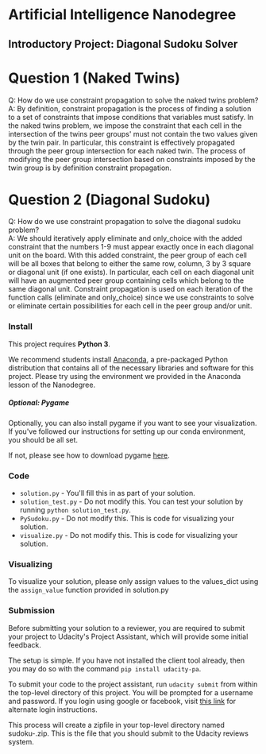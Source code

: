 # Artificial Intelligence Nanodegree
## Introductory Project: Diagonal Sudoku Solver

# Question 1 (Naked Twins)
Q: How do we use constraint propagation to solve the naked twins problem?  
A: By definition, constraint propagation is the process of finding a solution to a set of constraints that impose conditions that variables must satisfy. 
In the naked twins problem, we impose the constraint that each cell in the intersection of the twins peer groups' must not contain the two values given by the twin pair. 
In particular, this constraint is effectively propagated through the peer group intersection for each naked twin. 
The process of modifying the peer group intersection based on constraints imposed by the twin group is by definition constraint propagation. 

# Question 2 (Diagonal Sudoku)
Q: How do we use constraint propagation to solve the diagonal sudoku problem?  
A: We should iteratively apply eliminate and only_choice with the added constraint that the numbers 1-9 must appear exactly once in each diagonal unit on the board. 
With this added constraint, the peer group of each cell will be all boxes that belong to either the same row, column, 3 by 3 square or diagonal unit (if one exists). 
In particular, each cell on each diagonal unit will have an augmented peer group containing cells which belong to the same diagonal unit. 
Constraint propagation is used on each iteration of the function calls (eliminate and only_choice) since we use constraints to solve or eliminate certain possibilities for each cell in the peer group and/or unit. 

### Install

This project requires **Python 3**.

We recommend students install [Anaconda](https://www.continuum.io/downloads), a pre-packaged Python distribution that contains all of the necessary libraries and software for this project. 
Please try using the environment we provided in the Anaconda lesson of the Nanodegree.

##### Optional: Pygame

Optionally, you can also install pygame if you want to see your visualization. If you've followed our instructions for setting up our conda environment, you should be all set.

If not, please see how to download pygame [here](http://www.pygame.org/download.shtml).

### Code

* `solution.py` - You'll fill this in as part of your solution.
* `solution_test.py` - Do not modify this. You can test your solution by running `python solution_test.py`.
* `PySudoku.py` - Do not modify this. This is code for visualizing your solution.
* `visualize.py` - Do not modify this. This is code for visualizing your solution.

### Visualizing

To visualize your solution, please only assign values to the values_dict using the `assign_value` function provided in solution.py

### Submission
Before submitting your solution to a reviewer, you are required to submit your project to Udacity's Project Assistant, which will provide some initial feedback.  

The setup is simple.  If you have not installed the client tool already, then you may do so with the command `pip install udacity-pa`.  

To submit your code to the project assistant, run `udacity submit` from within the top-level directory of this project.  You will be prompted for a username and password.  If you login using google or facebook, visit [this link](https://project-assistant.udacity.com/auth_tokens/jwt_login) for alternate login instructions.

This process will create a zipfile in your top-level directory named sudoku-<id>.zip.  This is the file that you should submit to the Udacity reviews system.

